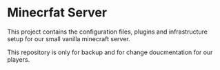 # Minecrfat Server

This project contains the configuration files, plugins and infrastructure setup for our small vanilla minecraft server.

This repository is only for backup and for change doucmentation for our players.